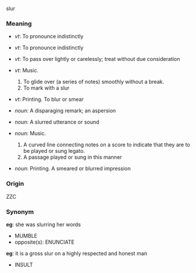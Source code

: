 slur
### Meaning
+ _vt_: To pronounce indistinctly
+ _vt_: To pronounce indistinctly
+ _vt_: To pass over lightly or carelessly; treat without due consideration
+ _vt_: Music.
   1. To glide over (a series of notes) smoothly without a break.
   2. To mark with a slur
+ _vt_: Printing. To blur or smear

+ _noun_: A disparaging remark; an aspersion
+ _noun_: A slurred utterance or sound
+ _noun_: Music.
   1. A curved line connecting notes on a score to indicate that they are to be played or sung legato.
   2. A passage played or sung in this manner
+ _noun_: Printing. A smeared or blurred impression

### Origin

ZZC

### Synonym

__eg__: she was slurring her words

+ MUMBLE
+ opposite(s): ENUNCIATE

__eg__: it is a gross slur on a highly respected and honest man

+ INSULT


